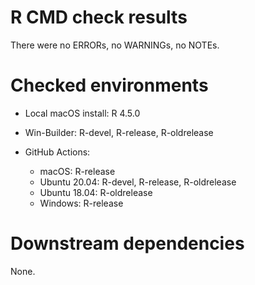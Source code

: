 # R CMD check results

There were no ERRORs, no WARNINGs, no NOTEs.

# Checked environments

* Local macOS install: R 4.5.0

* Win-Builder: R-devel, R-release, R-oldrelease

* GitHub Actions:
  * macOS: R-release
  * Ubuntu 20.04: R-devel, R-release, R-oldrelease
  * Ubuntu 18.04: R-oldrelease
  * Windows: R-release

# Downstream dependencies

None.
